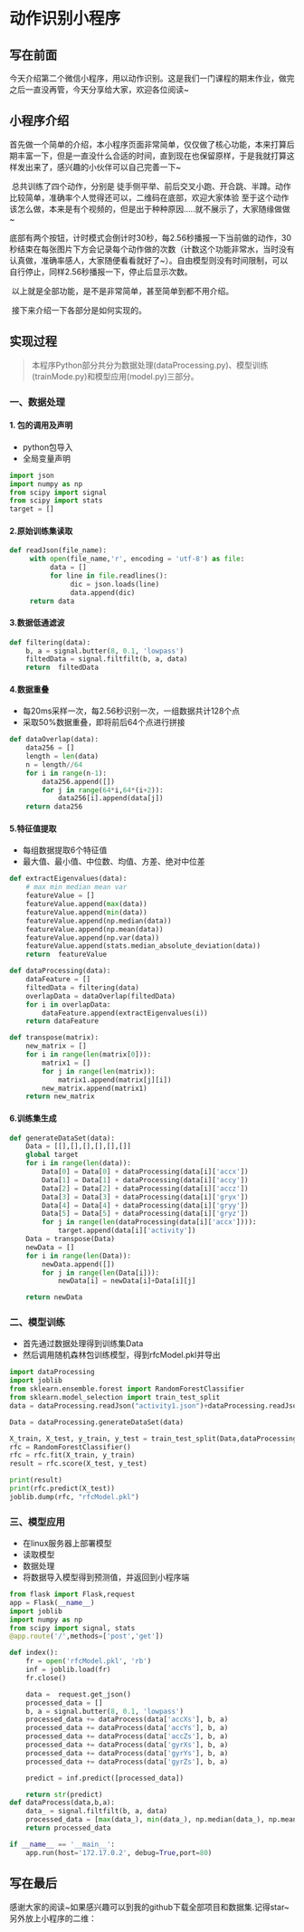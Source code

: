 
# 动作识别小程序   
## 写在前面

​        今天介绍第二个微信小程序，用以动作识别。这是我们一门课程的期末作业，做完之后一直没再管，今天分享给大家，欢迎各位阅读~

## 小程序介绍


​        首先做一个简单的介绍，本小程序页面非常简单，仅仅做了核心功能，本来打算后期丰富一下，但是一直没什么合适的时间，直到现在也保留原样，于是我就打算这样发出来了，感兴趣的小伙伴可以自己完善一下~

​        总共训练了四个动作，分别是 徒手侧平举、前后交叉小跑、开合跳、半蹲。动作比较简单，准确率个人觉得还可以，二维码在底部，欢迎大家体验 至于这个动作该怎么做，本来是有个视频的，但是出于种种原因.....就不展示了，大家随缘做做~

​        底部有两个按钮，计时模式会倒计时30秒，每2.56秒播报一下当前做的动作，30秒结束在每张图片下方会记录每个动作做的次数（计数这个功能非常水，当时没有认真做，准确率感人，大家随便看看就好了~）。自由模型则没有时间限制，可以自行停止，同样2.56秒播报一下，停止后显示次数。

​        以上就是全部功能，是不是非常简单，甚至简单到都不用介绍。

​        接下来介绍一下各部分是如何实现的。

## 实现过程

> 本程序Python部分共分为数据处理(dataProcessing.py)、模型训练(trainMode.py)和模型应用(model.py)三部分。

### 一、数据处理

#### 1. 包的调用及声明

- python包导入
- 全局变量声明


```python
import json
import numpy as np
from scipy import signal
from scipy import stats
target = []
```

#### 2.原始训练集读取


```python
def readJson(file_name):
     with open(file_name,'r', encoding = 'utf-8') as file:
          data = []
          for line in file.readlines():
               dic = json.loads(line)
               data.append(dic)
     return data
```

#### 3.数据低通滤波


```python
def filtering(data):
    b, a = signal.butter(8, 0.1, 'lowpass')
    filtedData = signal.filtfilt(b, a, data)
    return  filtedData
```

#### 4.数据重叠
- 每20ms采样一次，每2.56秒识别一次，一组数据共计128个点
- 采取50%数据重叠，即将前后64个点进行拼接


```python
def dataOverlap(data):
    data256 = []
    length = len(data)
    n = length//64
    for i in range(n-1):
        data256.append([])
        for j in range(64*i,64*(i+2)):
            data256[i].append(data[j])
    return data256
```

#### 5.特征值提取
- 每组数据提取6个特征值
- 最大值、最小值、中位数、均值、方差、绝对中位差


```python
def extractEigenvalues(data):
    # max min median mean var
    featureValue = []
    featureValue.append(max(data))
    featureValue.append(min(data))
    featureValue.append(np.median(data))
    featureValue.append(np.mean(data))
    featureValue.append(np.var(data))
    featureValue.append(stats.median_absolute_deviation(data))
    return  featureValue
```


```python
def dataProcessing(data):
    dataFeature = []
    filtedData = filtering(data)
    overlapData = dataOverlap(filtedData)
    for i in overlapData:
        dataFeature.append(extractEigenvalues(i))
    return dataFeature

def transpose(matrix):
    new_matrix = []
    for i in range(len(matrix[0])):
        matrix1 = []
        for j in range(len(matrix)):
            matrix1.append(matrix[j][i])
        new_matrix.append(matrix1)
    return new_matrix
```

#### 6.训练集生成


```python
def generateDataSet(data):
    Data = [[],[],[],[],[],[]]
    global target
    for i in range(len(data)):
        Data[0] = Data[0] + dataProcessing(data[i]['accx'])
        Data[1] = Data[1] + dataProcessing(data[i]['accy'])
        Data[2] = Data[2] + dataProcessing(data[i]['accz'])
        Data[3] = Data[3] + dataProcessing(data[i]['gryx'])
        Data[4] = Data[4] + dataProcessing(data[i]['gryy'])
        Data[5] = Data[5] + dataProcessing(data[i]['gryz'])
        for j in range(len(dataProcessing(data[i]['accx']))):
            target.append(data[i]['activity'])
    Data = transpose(Data)
    newData = []
    for i in range(len(Data)):
        newData.append([])
        for j in range(len(Data[i])):
            newData[i] = newData[i]+Data[i][j]

    return newData
```

### 二、模型训练
- 首先通过数据处理得到训练集Data
- 然后调用随机森林包训练模型，得到rfcModel.pkl并导出


```python
import dataProcessing
import joblib
from sklearn.ensemble.forest import RandomForestClassifier
from sklearn.model_selection import train_test_split
data = dataProcessing.readJson("activity1.json")+dataProcessing.readJson("activity2.json")+dataProcessing.readJson("activity3.json")+dataProcessing.readJson("activity4.json")

Data = dataProcessing.generateDataSet(data)

X_train, X_test, y_train, y_test = train_test_split(Data,dataProcessing.target, test_size=0.3)
rfc = RandomForestClassifier()
rfc = rfc.fit(X_train, y_train)
result = rfc.score(X_test, y_test)

print(result)
print(rfc.predict(X_test))
joblib.dump(rfc, "rfcModel.pkl")
```

### 三、模型应用
- 在linux服务器上部署模型
- 读取模型
- 数据处理
- 将数据导入模型得到预测值，并返回到小程序端


```python
from flask import Flask,request
app = Flask(__name__)
import joblib
import numpy as np
from scipy import signal, stats
@app.route('/',methods=['post','get'])

def index():
    fr = open('rfcModel.pkl', 'rb')
    inf = joblib.load(fr)
    fr.close()

    data =  request.get_json()
    processed_data = []
    b, a = signal.butter(8, 0.1, 'lowpass')
    processed_data += dataProcess(data['accXs'], b, a)
    processed_data += dataProcess(data['accYs'], b, a)
    processed_data += dataProcess(data['accZs'], b, a)
    processed_data += dataProcess(data['gyrXs'], b, a)
    processed_data += dataProcess(data['gyrYs'], b, a)
    processed_data += dataProcess(data['gyrZs'], b, a)

    predict = inf.predict([processed_data])

    return str(predict)
def dataProcess(data,b,a):
    data_ = signal.filtfilt(b, a, data)
    processed_data = [max(data_), min(data_), np.median(data_), np.mean(data_), np.var(data_),stats.median_absolute_deviation(data_)]
    return processed_data

if __name__ == '__main__':
    app.run(host='172.17.0.2', debug=True,port=80)
```



## 写在最后

​        感谢大家的阅读~如果感兴趣可以到我的github下载全部项目和数据集.记得star~另外放上小程序的二维：

